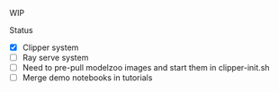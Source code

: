 WIP

Status
- [x] Clipper system
- [ ] Ray serve system
- [ ] Need to pre-pull modelzoo images and start them in clipper-init.sh
- [ ] Merge demo notebooks in tutorials